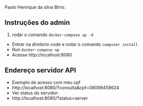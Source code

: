 Paulo Henrique da silva Birro. 

## Instruções do admin
1. rodar o comando `docker-compose up -d`
*  Entrar na diretório code e rodar o comando `composer install`
*  Run `docker-compose up`
*  Acesse http://localhost:8080 
## Endereço servidor API
* Exemplo de acesso com meu cpf
* http://localhost:8080/?consulta&cpf=08098459624
* Ver status do servidor:
* http://localhost:8080/?status=server